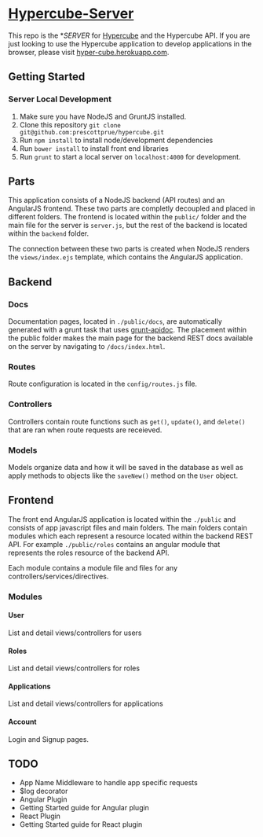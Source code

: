 # [Hypercube-Server](http://hyper-cube.herokuapp.com)

This repo is the **SERVER* for [Hypercube]() and the Hypercube API. If you are just looking to use the Hypercube application to develop applications in the browser, please visit [hyper-cube.herokuapp.com](http://hyper-cube.herokuapp.com).

## Getting Started

### Server Local Development

1. Make sure you have NodeJS and GruntJS installed.
2. Clone this repository `git clone git@github.com:prescottprue/hypercube.git`
3. Run `npm install` to install node/development dependencies
4. Run `bower install` to install front end libraries
5. Run `grunt` to start a local server on `localhost:4000` for development.

## Parts

This application consists of a NodeJS backend (API routes) and an AngularJS frontend. These two parts are completly decoupled and placed in different folders. The frontend is located within the `public/` folder and the main file for the server is `server.js`, but the rest of the backend is located within the `backend` folder.

The connection between these two parts is created when NodeJS renders the `views/index.ejs` template, which contains the AngularJS application.

## Backend

### Docs

Documentation pages, located in `./public/docs`, are automatically generated with a grunt task that uses [grunt-apidoc](). The placement within the public folder makes the main page for the backend REST docs available on the server by navigating to `/docs/index.html`.

### Routes

Route configuration is located in the `config/routes.js` file.

### Controllers

Controllers contain route functions such as `get()`, `update()`, and `delete()` that are ran when route requests are receieved.

### Models

Models organize data and how it will be saved in the database as well as apply methods to objects like the `saveNew()` method on the `User` object.

## Frontend

The front end AngularJS application is located within the `./public` and consists of app javascript files and main folders. The main folders contain modules which each represent a resource located within the backend REST API. For example `./public/roles` contains an angular module that represents the roles resource of the backend API.

Each module contains a module file and files for any controllers/services/directives.

### Modules

#### User

List and detail views/controllers for users

#### Roles

List and detail views/controllers for roles

#### Applications

List and detail views/controllers for applications

#### Account

Login and Signup pages.

## TODO

* App Name Middleware to handle app specific requests
* $log decorator
* Angular Plugin
* Getting Started guide for Angular plugin
* React Plugin
* Getting Started guide for React plugin
